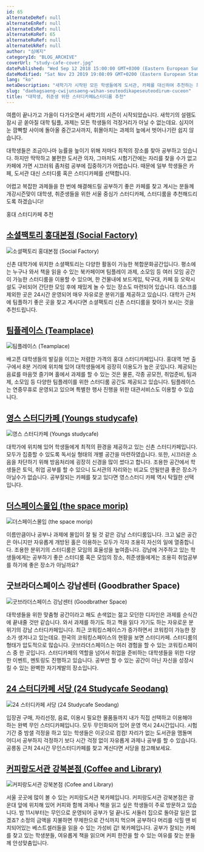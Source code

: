 ```yaml
---
id: 65
alternateDeRef: null
alternateEnRef: null
alternateEsRef: null
alternateKoRef: 65
alternateRuRef: null
alternateUkRef: null
author: "심예지"
categoryId: "BLOG_ARCHIVE"
coverUrl: "study-cafe-cover.jpg"
datePublished: "Wed Sep 12 2018 15:00:00 GMT+0300 (Eastern European Summer Time)"
dateModified: "Sat Nov 23 2019 19:08:09 GMT+0200 (Eastern European Standard Time)"
lang: "ko"
metaDescription: "새학기가 시작된 모든 학생들에게 도서관, 카페를 대신하여 추천하는 최적의 공부 장소들. 독서실 분위기의 스터디룸부터 도서관 같은 스터디 카페까지 andcards에서 엄선한 공간들에서 편안하고 다양한 서비스를 누리며 공부해보세요."
slug: "daehagsaeng-cwijunsaeng-wihan-seuteodikapeseuteodirum-cuceon"
title: "대학생, 취준생 위한 스터디카페&스터디룸 추천"
---
```


여름이 끝나가고 가을이 다가오면서 새학기의 시즌이 시작되었습니다. 새학기의 설렘도 잠시 곧 쏟아질 대학 팀플, 과제는 모든 학생들의 걱정거리가 아닐 수 없는데요. 심지어 눈 깜빡할 사이에 돌아올 중간고사까지, 휘몰아치는 과제의 늪에서 벗어나기란 쉽지 않습니다.

대학생들은 조금이나마 능률을 높이기 위해 저마다 최적의 장소를 찾아 공부하고 있습니다. 하지만 딱딱하고 불편한 도서관 의자, 그마저도 시험기간에는 자리를 찾을 수가 없고 카페에 가면 시끄러워 좀처럼 공부에 집중하기가 어렵습니다. 때문에 일부 학생들은 카페, 도서관 대신 스터디룸 혹은 스터디카페를 선택합니다.

어렵고 복잡한 과제들을 한 번에 해결해드릴 공부하기 좋은 카페를 찾고 계시는 분들께 개강시즌맞이 대학생, 취준생들을 위한 서울 중심가 스터디카페, 스터디룸을 추천해드리도록 하겠습니다!

홍대 스터디카페 추천

## [소셜팩토리 홍대본점 (Social Factory)](https://www.socialfactory.co.kr/)

![소셜팩토리 홍대본점 (Social Factory)](https://s3.ap-northeast-2.amazonaws.com/blogs.andcards.com/study-cafe-social-factory.jpg|height=600,width=900)

신촌 대학가에 위치한 소셜팩토리는 다양한 활동이 가능한 복합문화공간입니다. 평소에는 누구나 와서 책을 읽을 수 있는 북카페이며 팀플레이 과제, 소모임 등 여러 모임 공간이 가능한 스터디룸을 이용할 수 있으며, 한 건물내에 보드게임, 탁구대, 카페 등 오락시설도 구비되어 간단한 모임 후에 재밌게 놀 수 있는 장소도 마련되어 있습니다. 데스크를 제외한 곳은 24시간 운영되어 매우 자유로운 분위기를 제공하고 있습니다. 대학가 근처에 팀플하기 좋은 곳을 찾고 계시다면 소셜팩토리 신촌 스터디룸을 찾아가 보시는 것을 추천드립니다. 

## [팀플레이스 (Teamplace)](http://www.teamplace.co.kr/)

![팀플레이스 (Teamplace)](https://s3.ap-northeast-2.amazonaws.com/blogs.andcards.com/study-cafe-team-place.jpg|height=600,width=900)

배고픈 대학생들의 발길을 이끄는 저렴한 가격의 홍대 스터디카페입니다. 홍대역 1번 출구에서 8분 거리에 위치해 있어 대학생들에게 굉장히 이용도가 높은 곳입니다. 제공되는 음료를 마음껏 즐기며 홀에서 과제를 할 수 있는 것은 물론, 각종 공모전, 취업준비, 팀과제, 소모임 등 다양한 팀플레이를 위한 스터디룸 공간도 제공되고 있습니다. 팀플레이스는 연중무휴로 운영되고 있으며 특별한 행사 진행을 위한 대관서비스도 이용할 수 있습니다.

## [영스 스터디카페 (Youngs studycafe)](https://youngsstudycafe.modoo.at/)

![영스 스터디카페 (Youngs studycafe)](https://s3.ap-northeast-2.amazonaws.com/blogs.andcards.com/study-cafe-youngs.jpg|height=600,width=900)

대학가에 위치해 있어 학생들에게 최적의 환경을 제공하고 있는 신촌 스터디카페입니다. 모두가 집중할 수 있도록 독서실 형태의 개별 공간을 마련하였습니다. 또한, 시끄러운 소음을 차단하기 위해 방음처리에 굉장히 신경을 많이 썼다고 합니다. 조용한 공간에서 학생들은 토익, 취업 공부를 할 수 있으니 도서관의 자리와는 비교도 안될만큼 좋은 장소가 아닐수가 없습니다. 공부잘되는 카페를 찾고 있다면 영스스터디 카페 역시 탁월한 선택입니다.

## [더스페이스몰입 (the space morip)](https://www.the-space-morip.com/)

![더스페이스몰입 (the space morip)](https://s3.ap-northeast-2.amazonaws.com/blogs.andcards.com/study-cafe-thespace-mollip.jpg|height=600,width=900)

이름만큼이나 공부나 과제에 몰입이 잘 될 것 같은 강남 스터디룸입니다. 크고 넓은 공간은 아니지만 자유롭게 개방된 홀은 이용하는 모두가 각자 조용히 자신의 일에 열중합니다. 조용한 분위기의 스터디룸은 모임의 효율성을 높여줍니다. 강남에 거주하고 있는 학생들에게는 공부하기 좋은 스터디룸 혹은 모임의 장소, 취준생들에게는 조용히 취업공부를 하기에 좋은 장소가 아닐까요?

## 굿브라더스페이스 강남센터 (Goodbrather Space)

![굿브라더스페이스 강남센터 (Goodbrather Space)](https://s3.ap-northeast-2.amazonaws.com/blogs.andcards.com/study-cafe-goodbrather-space.png|height=600,width=900)

대학생들을 위한 맞춤형 공간이라고 해도 손색없는 젊고 모던한 디자인은 과제를 순식간에 끝내줄 것만 같습니다. 와서 과제를 하기도 하고 책을 읽다 가기도 하는 자유로운 분위기의 강남 스터디카페입니다. 최근 코워킹스페이스가 증가하면서 코워킹이 가능한 장소가 생겨나고 있는데요. 한국의 코워킹스페이스의 현황을 보면 스터디카페. 스터디룸의 형태가 압도적으로 많습니다. 굿브라더스페이스는 여러 경험을 할 수 있는 코워킹스페이스 중 한 곳입니다. 스터디카페의 역할을 넘어서 취업을 준비하는 대학생들을 위한 다양한 이벤트, 멘토링도 진행하고 있습니다. 공부만 할 수 있는 공간이 아닌 자신을 성장시킬 수 있는 완벽한 자기계발의 장소입니다.

## [24 스터디카페 서당 (24 Studycafe Seodang)](http://www.makeus.net/29402?1cb5df2a93184)

![24 스터디카페 서당 (24 Studycafe Seodang)](https://s3.ap-northeast-2.amazonaws.com/blogs.andcards.com/study-cafe-24-seodang.jpg|height=600,width=900)

입장권 구매, 자리선정, 음료, 이용시 필요한 물품들까지 내가 직접 선택하고 이용해야 하는 완벽 무인 스터디카페입니다. 모두 무인화되어 있어 운영 역시 24시간입니다. 시험기간 중 밤샐 걱정을 하고 있는 학생들은 이곳으로 컴컴! 자리가 없는 도서관을 맴돌며 어디서 공부하지 걱정하기 보다 시간 걱정 없이 자유롭게 과제나 공부를 할 수 있습니다. 공릉동 근처 24시간 무인스터디카페를 찾고 계신다면 서당을 참고해보세요.

## [커피랑도서관 강북본점 (Coffee and Library)](http://www.cll.co.kr/)

![커피랑도서관 강북본점 (Cofee and Library)](https://s3.ap-northeast-2.amazonaws.com/blogs.andcards.com/study-cafe-coffe-and-library.jpg|height=600,width=900)

서울 곳곳에 많이 볼 수 있는 커피랑도서관 북카페입니다. 커피랑도서관 강북본점은 광운대  앞에 위치해 있어 커피와 함께 과제나 책을 읽고 싶은 학생들이 주로 방문하고 있습니다. 밤 11시부터는 무인으로 운영되어 공부가 덜 끝나도 서둘러 집으로 돌아갈 일은 없겠죠? 소정의 금액을 지불하면 무제한으로 간식까지 먹으며 공부하다 머리를 식힐 땐 비치되어있는 베스트셀러들을 읽을 수 있는 가성비 갑! 북카페입니다. 공부가 잘되는 카페를 찾고 있는 학생분들, 여유롭게 책을 읽으며 커피 한잔을 할 수 있는 여유를 찾는 분들께 안성맞춤입니다.
